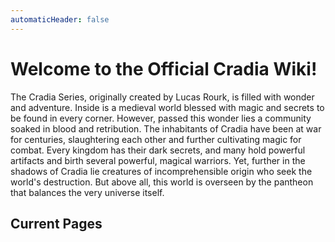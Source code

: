 ```yaml
---
automaticHeader: false
---
```


# Welcome to the **Official Cradia Wiki!**

The Cradia Series, originally created by Lucas Rourk, is filled with wonder and adventure. Inside is a medieval world blessed with magic and secrets to be found in every corner. However, passed this wonder lies a community soaked in blood and retribution. The inhabitants of Cradia have been at war for centuries, slaughtering each other and further cultivating magic for combat. Every kingdom has their dark secrets, and many hold powerful artifacts and birth several powerful, magical warriors. Yet, further in the shadows of Cradia lie creatures of incomprehensible origin who seek the world's destruction. But above all, this world is overseen by the pantheon that balances the very universe itself.

<NoteBlock
  label="This wiki is currently under construction and may not have everything you are looking for."
  text="Entries will be slowly added over time. Thank you!"
/>

<NoteBlock
  label="This wiki contains massive spoilers!"
  text="Please proceed with caution when visiting pages."
/>

<NoteBlock
  label="AI content warning."
  text="This wiki contains AI images that represent most characters and objects."
  type="warning"
/>

## Current Pages

<LinkBox
  label="Books"
  :links="[
    'the-prince\'s-truth',
    'heyvan-(book)',
  ]"
/>

<LinkBox
  label="Kingdoms"
  :links="[
    'ikarye',
    'canavar',
  ]"
/>

<LinkBox
  label="Characters"
  :links="[
    'qatil-ikaru',
    'heyvan-sow',
    'kira-amaikoru',
    'order',
    'ümid',
    'möhnət-ikaru',
  ]"
/>

<LinkBox
  label="Objects"
  :links="[
    'chaos-orb',
  ]"
/>

<LinkBox
  label="Other"
  :links="[
    'magic',
    'species',
    'extra-content',
  ]"
/>